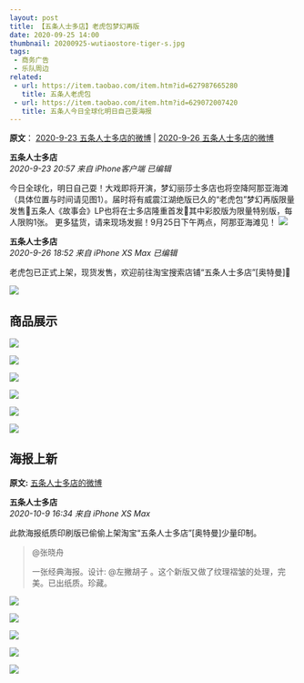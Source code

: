 ```yaml
---
layout: post
title: 【五条人士多店】老虎包梦幻再版
date: 2020-09-25 14:00
thumbnail: 20200925-wutiaostore-tiger-s.jpg
tags:
 - 商务广告
 - 乐队周边
related:
 - url: https://item.taobao.com/item.htm?id=627987665280
   title: 五条人老虎包
 - url: https://item.taobao.com/item.htm?id=629072007420
   title: 五条人今日全球化明日自己耍海报
---
```


**原文**： [2020-9-23 五条人士多店的微博](https://weibo.com/7493731962/JlZMj8X3C) \| [2020-9-26 五条人士多店的微博](https://weibo.com/7493731962/JmreYgq8i)


**五条人士多店**  
*2020-9-23 20:57 来自 iPhone客户端 已编辑*

今日全球化，明日自己耍！大戏即将开演，梦幻丽莎士多店也将空降阿那亚海滩（具体位置与时间请见图1）。届时将有威震江湖绝版已久的“老虎包”梦幻再版限量发售🐯五条人《故事会》LP也将在士多店隆重首发🎵其中彩胶版为限量特别版，每人限购1张。
更多猛货，请来现场发掘！9月25日下午两点，阿那亚海滩见！
![](https://wx2.sinaimg.cn/mw690/008b8W0yly1gj0yk9xiegj315o1o0qv5.jpg)

**五条人士多店**  
*2020-9-26 18:52 来自 iPhone XS Max 已编辑*

老虎包已正式上架，现货发售，欢迎前往淘宝搜索店铺“五条人士多店”[奥特曼]🐯 

![](https://wx1.sinaimg.cn/mw1024/008b8W0yly1gj48vesykng30fa0mbu0x.gif)

## 商品展示

![](https://img.alicdn.com/imgextra/i2/2208814128848/O1CN01icSnGj2FER11LObAs_!!2208814128848.jpg)

![](https://img.alicdn.com/imgextra/i1/2208814128848/O1CN01fm2t3x2FER11ym51k_!!2208814128848.jpg)

![](https://img.alicdn.com/imgextra/i4/2208814128848/O1CN01ma4DyV2FER10Txa3G_!!2208814128848.jpg)

![](https://img.alicdn.com/imgextra/i2/2208814128848/O1CN01xupRKO2FER11LPP75_!!2208814128848.jpg)

![](https://img.alicdn.com/imgextra/i4/2208814128848/O1CN01jIuo9W2FER0zVicQX_!!2208814128848.jpg)

![](https://img.alicdn.com/imgextra/i2/2208814128848/O1CN01ok9qYE2FER11LNf4D_!!2208814128848.jpg)

## 海报上新
**原文:** [五条人士多店的微博](https://weibo.com/7493731962/JooTJ5x8F)

**五条人士多店**  
*2020-10-9 16:34 来自 iPhone XS Max*

此款海报纸质印刷版已偷偷上架淘宝“五条人士多店”[奥特曼]少量印制。

> @张晓舟
> 
> 一张经典海报。设计: @左撇胡子 。这个新版又做了纹理褶皱的处理，完美。已出纸质。珍藏。 ​​​​

![](https://img.alicdn.com/imgextra/i2/2208814128848/O1CN019M8E3E2FER0zXcPgK_!!2208814128848.jpg)

![](https://img.alicdn.com/imgextra/i2/2208814128848/O1CN01uewNHO2FER17BN1cB_!!2208814128848.jpg)

![](https://img.alicdn.com/imgextra/i4/2208814128848/O1CN015krN3v2FER120JydU_!!2208814128848.jpg)

![](https://img.alicdn.com/imgextra/i1/2208814128848/O1CN0129V7RD2FER17B8rHt_!!2208814128848.jpg)

![](https://img.alicdn.com/imgextra/i3/2208814128848/O1CN01Db8fax2FER17WmkBS_!!2208814128848.jpg)
